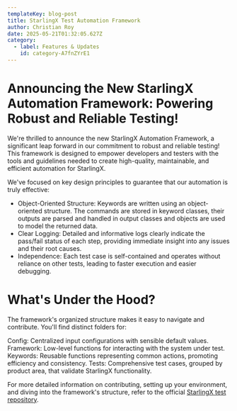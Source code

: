 ```yaml
---
templateKey: blog-post
title: StarlingX Test Automation Framework
author: Christian Roy
date: 2025-05-21T01:32:05.627Z
category: 
  - label: Features & Updates
    id: category-A7fnZYrE1
---
```


# Announcing the New StarlingX Automation Framework: Powering Robust and Reliable Testing!

We're thrilled to announce the new StarlingX Automation Framework, a significant leap forward in our commitment to robust and reliable testing! This framework is designed to empower developers and testers with the tools and guidelines needed to create high-quality, maintainable, and efficient automation for StarlingX.

We've focused on key design principles to guarantee that our automation is truly effective:
- Object-Oriented Structure: Keywords are written using an object-oriented structure. The commands are stored in keyword classes, their outputs are parsed and handled in output classes and objects are used to model the returned data.
- Clear Logging: Detailed and informative logs clearly indicate the pass/fail status of each step, providing immediate insight into any issues and their root causes.
- Independence: Each test case is self-contained and operates without reliance on other tests, leading to faster execution and easier debugging.


# What's Under the Hood?

The framework's organized structure makes it easy to navigate and contribute. You'll find distinct folders for:

Config: Centralized input configurations with sensible default values.
Framework: Low-level functions for interacting with the system under test.
Keywords: Reusable functions representing common actions, promoting efficiency and consistency.
Tests: Comprehensive test cases, grouped by product area, that validate StarlingX functionality.

For more detailed information on contributing, setting up your environment, and diving into the framework's structure, refer to the official [StarlingX test repository](https://opendev.org/starlingx/test/src/branch/master).
